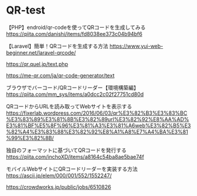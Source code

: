 # QR-test
【PHP】endroid/qr-codeを使ってQRコードを生成してみる
https://qiita.com/danishi/items/fd8038ee373c04b94bf6

【Laravel】簡単！QRコードを生成する方法
https://www.yui-web-beginner.net/laravel-qrcode/

https://qr.quel.jp/text.php

https://me-qr.com/ja/qr-code-generator/text

ブラウザでバーコード/QRコードリーダー【環境構築編】
https://qiita.com/mm_sys/items/a0dcc2c02f27751cd80d

QRコードからURLを読み取ってWebサイトを表示する
https://fixerlab.wordpress.com/2016/06/03/qr%E3%82%B3%E3%83%BC%E3%83%89%E3%81%8B%E3%82%89url%E3%82%92%E8%AA%AD%E3%81%BF%E5%8F%96%E3%81%A3%E3%81%A6web%E3%82%B5%E3%82%A4%E3%83%88%E3%82%92%E8%A1%A8%E7%A4%BA%E3%81%99%E3%82%8B/

独自のフォーマットに基づいてQRコードを発行する
https://qiita.com/inchoXD/items/a8164c54ba8ae5bae74f

モバイルWebサイトにQRコードリーダーを実装する方法
https://ascii.jp/elem/000/001/552/1552247/

https://crowdworks.jp/public/jobs/6510826
